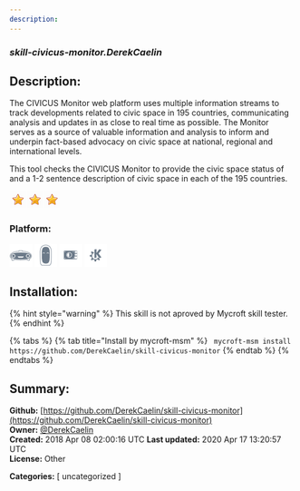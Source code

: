 ```yaml
---
description: 
---
```


### _skill-civicus-monitor.DerekCaelin_  
## Description:  
The CIVICUS Monitor web platform uses multiple information streams to track developments related to civic space in 195 countries, communicating analysis and updates in as close to real time as possible. The Monitor serves as a source of valuable information and analysis to inform and underpin fact-based advocacy on civic space at national, regional and international levels.

This tool checks the CIVICUS Monitor to provide the civic space status of and a 1-2 sentence description of civic space in each of the 195 countries.  
  
![](../.gitbook/assets/star.png)![](../.gitbook/assets/star.png)![](../.gitbook/assets/star.png)  
  
### Platform:  
 ![Mark I](../.gitbook/assets/mark-1-icon.png)  ![Mark II](../.gitbook/assets/mark-2-icon.png)  ![Picroft](../.gitbook/assets/picroft-icon.png)  ![plasmoid](../.gitbook/assets/kde.png)   
## Installation:  
{% hint style="warning" %}
This skill is not aproved by Mycroft skill tester.
{% endhint %}
    
{% tabs %}
{% tab title="Install by mycroft-msm" %}
``` mycroft-msm install https://github.com/DerekCaelin/skill-civicus-monitor```
{% endtab %}
  {% endtabs %}
    
## Summary:  
**Github:** [https://github.com/DerekCaelin/skill-civicus-monitor](https://github.com/DerekCaelin/skill-civicus-monitor)  
**Owner:** [@DerekCaelin](https://github.com/DerekCaelin)  
**Created:** 2018 Apr 08 02:00:16 UTC  **Last updated:** 2020 Apr 17 13:20:57 UTC  
**License:** Other  
  
**Categories:** [ uncategorized ]   
